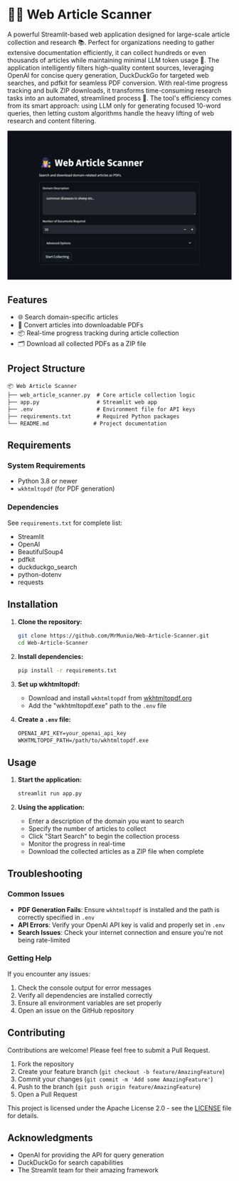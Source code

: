# 🕵️‍♂️ Web Article Scanner

A powerful Streamlit-based web application designed for large-scale article collection and research 📚. Perfect for organizations needing to gather extensive documentation efficiently, it can collect hundreds or even thousands of articles while maintaining minimal LLM token usage 🎯. The application intelligently filters high-quality content sources, leveraging OpenAI for concise query generation, DuckDuckGo for targeted web searches, and pdfkit for seamless PDF conversion. With real-time progress tracking and bulk ZIP downloads, it transforms time-consuming research tasks into an automated, streamlined process 🚀. The tool's efficiency comes from its smart approach: using LLM only for generating focused 10-word queries, then letting custom algorithms handle the heavy lifting of web research and content filtering.

![Screenshot of Web Article Scanner](assets/screenshot.png)

## Features

- 🌐 Search domain-specific articles
- 📄 Convert articles into downloadable PDFs
- 📦 Real-time progress tracking during article collection
- 🗂️ Download all collected PDFs as a ZIP file

## Project Structure

```
📦 Web Article Scanner
├── web_article_scanner.py  # Core article collection logic
├── app.py                  # Streamlit web app
├── .env                    # Environment file for API keys
├── requirements.txt        # Required Python packages
└── README.md              # Project documentation
```

## Requirements

### System Requirements
- Python 3.8 or newer
- `wkhtmltopdf` (for PDF generation)

### Dependencies
See `requirements.txt` for complete list:
- Streamlit
- OpenAI
- BeautifulSoup4
- pdfkit
- duckduckgo_search
- python-dotenv
- requests

## Installation

1. **Clone the repository:**
   ```bash
   git clone https://github.com/MrMunio/Web-Article-Scanner.git
   cd Web-Article-Scanner
   ```

2. **Install dependencies:**
   ```bash
   pip install -r requirements.txt
   ```

3. **Set up wkhtmltopdf:**
   - Download and install `wkhtmltopdf` from [wkhtmltopdf.org](https://wkhtmltopdf.org)
   - Add the "wkhtmltopdf.exe" path to the `.env` file

4. **Create a `.env` file:**
   ```plaintext
   OPENAI_API_KEY=your_openai_api_key
   WKHTMLTOPDF_PATH=/path/to/wkhtmltopdf.exe
   ```

## Usage

1. **Start the application:**
   ```bash
   streamlit run app.py
   ```

2. **Using the application:**
   - Enter a description of the domain you want to search
   - Specify the number of articles to collect
   - Click "Start Search" to begin the collection process
   - Monitor the progress in real-time
   - Download the collected articles as a ZIP file when complete

## Troubleshooting

### Common Issues
- **PDF Generation Fails**: Ensure `wkhtmltopdf` is installed and the path is correctly specified in `.env`
- **API Errors**: Verify your OpenAI API key is valid and properly set in `.env`
- **Search Issues**: Check your internet connection and ensure you're not being rate-limited

### Getting Help
If you encounter any issues:
1. Check the console output for error messages
2. Verify all dependencies are installed correctly
3. Ensure all environment variables are set properly
4. Open an issue on the GitHub repository

## Contributing

Contributions are welcome! Please feel free to submit a Pull Request.

1. Fork the repository
2. Create your feature branch (`git checkout -b feature/AmazingFeature`)
3. Commit your changes (`git commit -m 'Add some AmazingFeature'`)
4. Push to the branch (`git push origin feature/AmazingFeature`)
5. Open a Pull Request



This project is licensed under the Apache License 2.0 - see the [LICENSE](LICENSE) file for details.

## Acknowledgments

- OpenAI for providing the API for query generation
- DuckDuckGo for search capabilities
- The Streamlit team for their amazing framework

